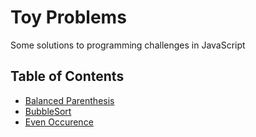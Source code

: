 # Toy Problems
Some solutions to programming challenges in JavaScript

## Table of Contents
- [Balanced Parenthesis](BalancedParenthesis.js)
- [BubbleSort](BubbleSort.js)
- [Even Occurence](EvenOccurence.js)